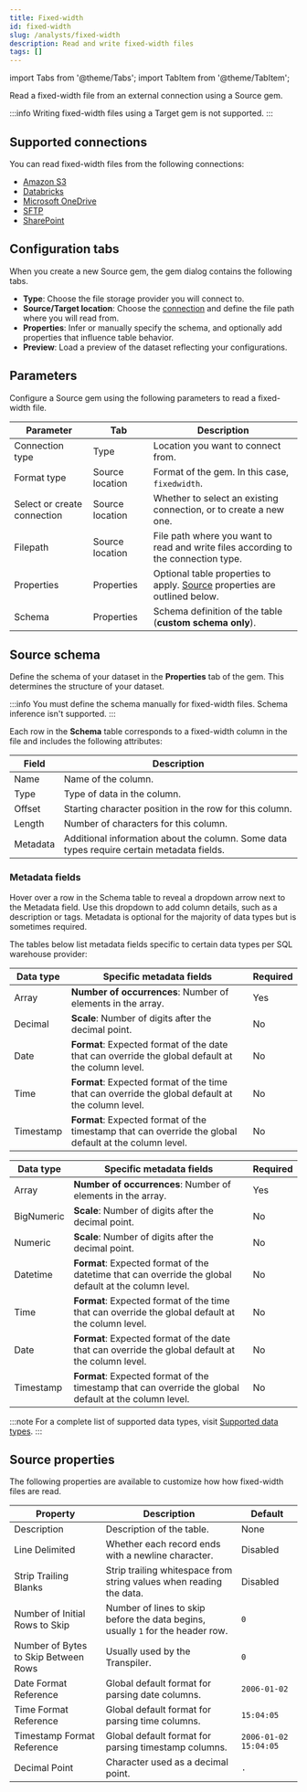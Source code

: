 ```yaml
---
title: Fixed-width
id: fixed-width
slug: /analysts/fixed-width
description: Read and write fixed-width files
tags: []
---
```


import Tabs from '@theme/Tabs';
import TabItem from '@theme/TabItem';

Read a fixed-width file from an external connection using a Source gem.

:::info
Writing fixed-width files using a Target gem is not supported.
:::

## Supported connections

You can read fixed-width files from the following connections:

- [Amazon S3](/administration/fabrics/prophecy-fabrics/connections/s3)
- [Databricks](/administration/fabrics/prophecy-fabrics/connections/databricks)
- [Microsoft OneDrive](/administration/fabrics/prophecy-fabrics/connections/onedrive)
- [SFTP](/administration/fabrics/prophecy-fabrics/connections/sftp)
- [SharePoint](/administration/fabrics/prophecy-fabrics/connections/sharepoint)

## Configuration tabs

When you create a new Source gem, the gem dialog contains the following tabs.

- **Type**: Choose the file storage provider you will connect to.
- **Source/Target location**: Choose the [connection](/administration/fabrics/prophecy-fabrics/connections/) and define the file path where you will read from.
- **Properties**: Infer or manually specify the schema, and optionally add properties that influence table behavior.
- **Preview**: Load a preview of the dataset reflecting your configurations.

## Parameters

Configure a Source gem using the following parameters to read a fixed-width file.

| Parameter                   | Tab             | Description                                                                                     |
| --------------------------- | --------------- | ----------------------------------------------------------------------------------------------- |
| Connection type             | Type            | Location you want to connect from.                                                              |
| Format type                 | Source location | Format of the gem. In this case, `fixedwidth`.                                                  |
| Select or create connection | Source location | Whether to select an existing connection, or to create a new one.                               |
| Filepath                    | Source location | File path where you want to read and write files according to the connection type.              |
| Properties                  | Properties      | Optional table properties to apply. [Source](#source-properties) properties are outlined below. |
| Schema                      | Properties      | Schema definition of the table (**custom schema only**).                                        |

## Source schema

Define the schema of your dataset in the **Properties** tab of the gem. This determines the structure of your dataset.

:::info
You must define the schema manually for fixed-width files. Schema inference isn't supported.
:::

Each row in the **Schema** table corresponds to a fixed-width column in the file and includes the following attributes:

| Field    | Description                                                                               |
| -------- | ----------------------------------------------------------------------------------------- |
| Name     | Name of the column.                                                                       |
| Type     | Type of data in the column.                                                               |
| Offset   | Starting character position in the row for this column.                                   |
| Length   | Number of characters for this column.                                                     |
| Metadata | Additional information about the column. Some data types require certain metadata fields. |

### Metadata fields

Hover over a row in the Schema table to reveal a dropdown arrow next to the Metadata field. Use this dropdown to add column details, such as a description or tags. Metadata is optional for the majority of data types but is sometimes required.

The tables below list metadata fields specific to certain data types per SQL warehouse provider:

<Tabs>
<TabItem value="Databricks" label="Databricks">

| Data type | Specific metadata fields                                                                               | Required |
| --------- | ------------------------------------------------------------------------------------------------------ | -------- |
| Array     | **Number of occurrences**: Number of elements in the array.                                            | Yes      |
| Decimal   | **Scale**: Number of digits after the decimal point.                                                   | No       |
| Date      | **Format**: Expected format of the date that can override the global default at the column level.      | No       |
| Time      | **Format**: Expected format of the time that can override the global default at the column level.      | No       |
| Timestamp | **Format**: Expected format of the timestamp that can override the global default at the column level. | No       |

  </TabItem>
  <TabItem value="BigQuery" label="BigQuery">

| Data type  | Specific metadata fields                                                                               | Required |
| ---------- | ------------------------------------------------------------------------------------------------------ | -------- |
| Array      | **Number of occurrences**: Number of elements in the array.                                            | Yes      |
| BigNumeric | **Scale**: Number of digits after the decimal point.                                                   | No       |
| Numeric    | **Scale**: Number of digits after the decimal point.                                                   | No       |
| Datetime   | **Format**: Expected format of the datetime that can override the global default at the column level.  | No       |
| Time       | **Format**: Expected format of the time that can override the global default at the column level.      | No       |
| Date       | **Format**: Expected format of the date that can override the global default at the column level.      | No       |
| Timestamp  | **Format**: Expected format of the timestamp that can override the global default at the column level. | No       |

  </TabItem>
</Tabs>

:::note
For a complete list of supported data types, visit [Supported data types](/analysts/data-types/).
:::

## Source properties

The following properties are available to customize how how fixed-width files are read.

| Property                             | Description                                                                     | Default               |
| ------------------------------------ | ------------------------------------------------------------------------------- | --------------------- |
| Description                          | Description of the table.                                                       | None                  |
| Line Delimited                       | Whether each record ends with a newline character.                              | Disabled              |
| Strip Trailing Blanks                | Strip trailing whitespace from string values when reading the data.             | Disabled              |
| Number of Initial Rows to Skip       | Number of lines to skip before the data begins, usually `1` for the header row. | `0`                   |
| Number of Bytes to Skip Between Rows | Usually used by the Transpiler.                                                 | `0`                   |
| Date Format Reference                | Global default format for parsing date columns.                                 | `2006-01-02`          |
| Time Format Reference                | Global default format for parsing time columns.                                 | `15:04:05`            |
| Timestamp Format Reference           | Global default format for parsing timestamp columns.                            | `2006-01-02 15:04:05` |
| Decimal Point                        | Character used as a decimal point.                                              | `.`                   |
